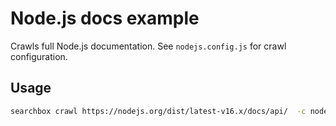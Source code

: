 # Node.js docs example

Crawls full Node.js documentation. See `nodejs.config.js` for crawl configuration.

## Usage

```bash
searchbox crawl https://nodejs.org/dist/latest-v16.x/docs/api/  -c nodejs.config.js
```
